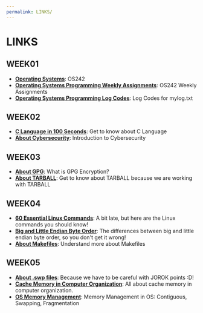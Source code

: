 ```yaml
---
permalink: LINKS/
---
```


# LINKS 

## WEEK01
* [**Operating Systems**](https://os.vlsm.org/): OS242
* [**Operating Systems Programming Weekly Assignments**](https://demos.vlsm.org/): OS242 Weekly Assignments
* [**Operating Systems Programming Log Codes**](https://doit.vlsm.org/ETC/logCodes.txt): Log Codes for mylog.txt

## WEEK02
* [**C Language in 100 Seconds**](https://youtu.be/U3aXWizDbQ4?si=qv37haj-wZdVI1Yl): Get to know about C Language
* [**About Cybersecurity**](https://youtu.be/bPVaOlJ6ln0?si=ZuNFhbceDdKcbpi5): Introduction to Cybersecurity

## WEEK03
* [**About GPG**](https://www.goanywhere.com/blog/what-is-gpg): What is GPG Encryption?
* [**About TARBALL**](https://www.cs.cornell.edu/courses/cs5220/2017fa/tar-info.html#:~:text=A%20tarball%20is%20a%20set,packaging%20files%20has%20been%20around!): Get to know about TARBALL because we are working with TARBALL

## WEEK04
* [**60 Essential Linux Commands**](https://www.hostinger.com/tutorials/linux-commands): A bit late, but here are the Linux commands you should know!
* [**Big and Little Endian Byte Order**](https://betterexplained.com/articles/understanding-big-and-little-endian-byte-order/): The differences between big and little endian byte order, so you don't get it wrong!
* [**About Makefiles**](https://makefiletutorial.com/): Understand more about Makefiles

## WEEK05
* [**About .swp files**](https://www.networkworld.com/article/939724/what-are-unix-swap-swp-files.html): Because we have to be careful with JOROK points :D!
* [**Cache Memory in Computer Organization**](https://www.geeksforgeeks.org/cache-memory-in-computer-organization/): All about cache memory in computer organization.
* [**OS Memory Management**](https://www.guru99.com/os-memory-management.html): Memory Management in OS: Contiguous, Swapping, Fragmentation
